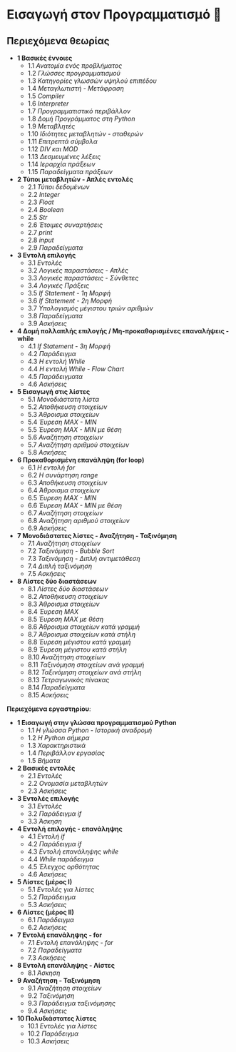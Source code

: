 # Εισαγωγή στον Προγραμματισμό 🐍

## Περιεχόμενα θεωρίας

* **1 Βασικές έννοιες**
  * 1.1 *Ανατομία ενός προβλήματος*
  * 1.2 *Γλώσσες προγραμματισμού*
  * 1.3 *Κατηγορίες γλωσσών υψηλού επιπέδου*
  * 1.4 *Μεταγλωτιστή - Μετάφραση*
  * 1.5 *Compiler*
  * 1.6 *Interpreter*
  * 1.7 *Προγραμματιστικό περιβάλλον*
  * 1.8 *Δομή Προγράμματος στη Python*
  * 1.9 *Μεταβλητές*
  * 1.10 *Ιδιότητες μεταβλητών - σταθερών*
  * 1.11 *Επιτρεπτά σύμβολα*
  * 1.12 *DIV και MOD*
  * 1.13 *Δεσμευμένες λέξεις*
  * 1.14 *Ιεραρχία πράξεων*
  * 1.15 *Παραδείγματα πράξεων*
* **2 Τύποι μεταβλητών - Απλές εντολές**
  * 2.1 *Τύποι δεδομένων*
  * 2.2 *Integer*
  * 2.3 *Float*
  * 2.4 *Boolean*
  * 2.5 *Str*
  * 2.6 *Έτοιμες συναρτήσεις*
  * 2.7 *print*
  * 2.8 *input*
  * 2.9 *Παραδείγματα*
* **3 Εντολή επιλογής**
  * 3.1 *Εντολές*
  * 3.2 *Λογικές παραστάσεις - Απλές*
  * 3.3 *Λογικές παραστάσεις - Σύνθετες*
  * 3.4 *Λογικές Πράξεις*
  * 3.5 *If Statement - 1η Μορφή*
  * 3.6 *If Statement - 2η Μορφή*
  * 3.7 *Υπολογισμός μέγιστου τριών αριθμών*
  * 3.8 *Παραδείγματα*
  * 3.9 *Ασκήσεις*
* **4 Δομή πολλαπλής επιλογής / Μη-προκαθορισμένες επαναλήψεις - while**
  * 4.1 *If Statement - 3η Μορφή*
  * 4.2 *Παράδειγμα*
  * 4.3 *Η εντολή While*
  * 4.4 *Η εντολή While - Flow Chart*
  * 4.5 *Παράδειγματα*
  * 4.6 *Ασκήσεις*
* **5 Εισαγωγή στις λίστες**
  * 5.1 *Μονοδιάστατη λίστα*
  * 5.2 *Αποθήκευση στοιχείων*
  * 5.3 *Άθροισμα στοιχείων*
  * 5.4 *Έυρεση MAX - MIN*
  * 5.5 *Έυρεση MAX - MIN με θέση*
  * 5.6 *Αναζήτηση στοιχείων*
  * 5.7 *Αναζήτηση αριθμού στοιχείων*
  * 5.8 *Ασκήσεις*
* **6 Προκαθορισμένη επανάληψη (for loop)**
  * 6.1 *Η εντολή for*
  * 6.2 *Η συνάρτηση range*
  * 6.3 *Αποθήκευση στοιχείων*
  * 6.4 *Άθροισμα στοιχείων*
  * 6.5 *Έυρεση MAX - MIN*
  * 6.6 *Έυρεση MAX - MIN με θέση*
  * 6.7 *Αναζήτηση στοιχείων*
  * 6.8 *Αναζήτηση αριθμού στοιχείων*
  * 6.9 *Ασκήσεις*
* **7 Μονοδιάστατες λίστες - Αναζήτηση - Ταξινόμηση**
  * 7.1 *Αναζήτηση στοιχείων*
  * 7.2 *Ταξινόμηση - Bubble Sort*
  * 7.3 *Ταξινόμηση - Διπλή αντιμετάθεση*
  * 7.4 *Διπλή ταξινόμηση*
  * 7.5 *Ασκήσεις*
* **8 Λίστες δύο διαστάσεων**
  * 8.1 *Λίστες δύο διαστάσεων*
  * 8.2 *Αποθήκευση στοιχείων*
  * 8.3 *Άθροισμα στοιχείων*
  * 8.4 *Έυρεση MAX*
  * 8.5 *Έυρεση MAX με θέση*
  * 8.6 *Άθροισμα στοιχείων κατά γραμμή*
  * 8.7 *Άθροισμα στοιχείων κατά στήλη*
  * 8.8 *Έυρεση μέγιστου κατά γραμμή*
  * 8.9 *Έυρεση μέγιστου κατά στήλη*
  * 8.10 *Αναζήτηση στοιχείων*
  * 8.11 *Ταξινόμηση στοιχείων ανά γραμμή*
  * 8.12 *Ταξινόμηση στοιχείων ανά στήλη*
  * 8.13 *Τετραγωνικός πίνακας*
  * 8.14 *Παραδείγματα*
  * 8.15 *Ασκήσεις*

**Περιεχόμενα εργαστηρίου**:

* **1 Εισαγωγή στην γλώσσα προγραμματισμού Python**
  * 1.1 *Η γλώσσα Python - Ιστορική αναδρομή*
  * 1.2 *Η Python σήμερα*
  * 1.3 *Χαρακτηριστικά*
  * 1.4 *Περιβάλλον εργασίας*
  * 1.5 *Βήματα*
* **2 Βασικές εντολές**
  * 2.1 *Εντολές*
  * 2.2 *Ονομασία μεταβλητών*
  * 2.3 *Ασκήσεις*
* **3 Εντολές επιλογής**
  * 3.1 *Εντολές*
  * 3.2 *Παράδειγμα if*
  * 3.3 *Άσκηση*
* **4 Εντολή επιλογής - επανάληψης**
  * 4.1 *Εντολή if*
  * 4.2 *Παράδειγμα if*
  * 4.3 *Εντολή επανάληψης while*
  * 4.4 *While παράδειγμα*
  * 4.5 *Έλεγχος ορθότητας*
  * 4.6 *Ασκήσεις*
* **5 Λίστες (μέρος Ι)**
  * 5.1 *Εντολές για λίστες*
  * 5.2 *Παράδειγμα*
  * 5.3 *Ασκήσεις*
* **6 Λίστες (μέρος ΙΙ)**
  * 6.1 *Παράδειγμα*
  * 6.2 *Ασκήσεις*
* **7 Εντολή επανάληψης - for**
  * 7.1 *Εντολή επανάληψης - for*
  * 7.2 *Παραδείγματα*
  * 7.3 *Ασκήσεις*
* **8 Εντολή επανάληψης - Λίστες**
  * 8.1 *Άσκηση*
* **9 Αναζήτηση - Ταξινόμηση**
  * 9.1 *Αναζήτηση στοιχείων*
  * 9.2 *Ταξινόμηση*
  * 9.3 *Παράδειγμα ταξινόμησης*
  * 9.4 *Ασκήσεις*
* **10 Πολυδιάστατες λίστες**
  * 10.1 *Εντολές για λίστες*
  * 10.2 *Παράδειγμα*
  * 10.3 *Ασκήσεις*
